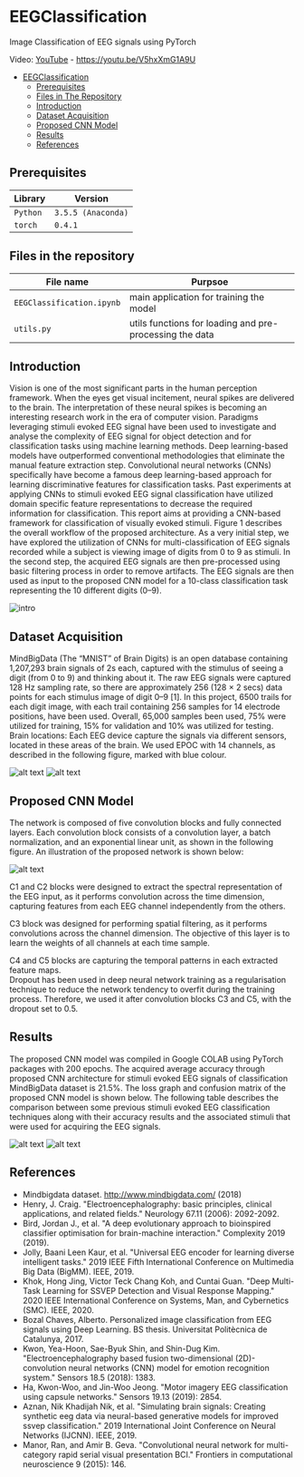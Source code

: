 # EEGClassification

Image Classification of EEG signals using PyTorch

Video:
[YouTube](https://youtu.be/V5hxXmG1A9U) - https://youtu.be/V5hxXmG1A9U


- [EEGClassification](#eeg-classification)
  * [Prerequisites](#prerequisites)
  * [Files in The Repository](#files-in-the-repository)
  * [Introduction](#introduction)
  * [Dataset Acquisition](#dataset-acquisition) 
  * [Proposed CNN Model](#proposed-cnn-model)
  * [Results](#results)
  * [References](#references)



## Prerequisites
|Library         | Version |
|----------------------|----|
|`Python`|  `3.5.5 (Anaconda)`|
|`torch`|  `0.4.1`|



## Files in the repository
|File name         | Purpsoe |
|----------------------|------|
|`EEGClassification.ipynb`| main application for training the model|
|`utils.py`| utils functions for loading and pre-processing the data|



## Introduction
Vision is one of the most significant parts in the human perception framework. When the eyes get visual incitement, neural spikes are delivered to the brain. The interpretation of these neural spikes is becoming an interesting research work in the era of computer vision. Paradigms leveraging stimuli evoked EEG signal have been used to investigate and analyse the complexity of EEG signal for object detection and for classification tasks using machine learning methods. 
Deep learning-based models have outperformed conventional methodologies that eliminate the manual feature extraction step. Convolutional neural networks (CNNs) specifically have become a famous deep learning-based approach for learning discriminative features for classification tasks. Past experiments at applying CNNs to stimuli evoked EEG signal classification have utilized domain specific feature representations to decrease the required information for classification. 
This report aims at providing a CNN-based framework for classification of visually evoked stimuli. Figure 1 describes the overall workflow of the proposed architecture. 
As a very initial step, we have explored the utilization of CNNs for multi-classification of EEG signals recorded while a subject is viewing image of digits from 0 to 9 as stimuli. In the second step, the acquired EEG signals are then pre-processed using basic filtering process in order to remove artifacts. The EEG signals are then used as input to the proposed CNN model for a 10-class classification task representing the 10 different digits (0–9). 

![intro](https://github.com/NitzanShitrit/EEGClassification/blob/main/images/intro.PNG)



## Dataset Acquisition
MindBigData (The “MNIST” of Brain Digits) is an open database containing 1,207,293 brain signals of 2s each, captured with the stimulus of seeing a digit (from 0 to 9) and thinking about it. The raw EEG signals were captured 128 Hz sampling rate, so there are approximately 256 (128 × 2 secs) data points for each stimulus image of digit 0–9 [1]. In this project, 6500 trails for each digit image, with each trail containing 256 samples for 14 electrode positions, have been used. Overall, 65,000 samples been used, 75% were utilized for training, 15% for validation and 10% was utilized for testing.
Brain locations:
Each EEG device capture the signals via different sensors, located in these areas of the brain.
We used EPOC with 14 channels, as described in the following figure, marked with blue colour.

![alt text](https://github.com/NitzanShitrit/EEGClassification/blob/main/images/brain.PNG)
![alt text](https://github.com/NitzanShitrit/EEGClassification/blob/main/images/signals.PNG)



## Proposed CNN Model
The network is composed of five convolution blocks and fully connected layers. Each convolution block consists of a convolution layer, a batch normalization, and an exponential linear unit, as shown in the following figure. 
An illustration of the proposed network is shown below:

![alt text](https://github.com/NitzanShitrit/EEGClassification/blob/main/images/cnn.PNG)

C1 and C2 blocks were designed to extract the spectral representation of the EEG input, as it performs convolution across the time dimension, capturing features from each EEG channel independently from the others.

C3 block was designed for performing spatial filtering, as it performs convolutions across the channel dimension. The objective of this layer is to learn the weights of all channels at each time sample.

C4 and C5 blocks are capturing the temporal patterns in each extracted feature maps.  
Dropout has been used in deep neural network training as a regularisation technique to reduce the network tendency to overfit during the training process. 
Therefore, we used it after convolution blocks C3 and C5, with the dropout set to 0.5.



## Results
The proposed CNN model was compiled in Google COLAB using PyTorch packages with 200 epochs. 
The acquired average accuracy through proposed CNN architecture for stimuli evoked EEG signals of classification MindBigData dataset is 21.5%. 
The loss graph and confusion matrix of the proposed CNN model is shown below.
The following table describes the comparison between some previous stimuli evoked EEG classification techniques along with their accuracy results and the associated stimuli that were used for acquiring the EEG signals. 

![alt text](https://github.com/NitzanShitrit/EEGClassification/blob/main/images/graphs.PNG)
![alt text](https://github.com/NitzanShitrit/EEGClassification/blob/main/images/table.PNG)



## References
*	Mindbigdata dataset. http://www.mindbigdata.com/ (2018)
*	Henry, J. Craig. "Electroencephalography: basic principles, clinical applications, and related fields." Neurology 67.11 (2006): 2092-2092. 
*	Bird, Jordan J., et al. "A deep evolutionary approach to bioinspired classifier optimisation for brain-machine interaction." Complexity 2019 (2019).
*	Jolly, Baani Leen Kaur, et al. "Universal EEG encoder for learning diverse intelligent tasks." 2019 IEEE Fifth International Conference on Multimedia Big Data (BigMM). IEEE, 2019. 
*	Khok, Hong Jing, Victor Teck Chang Koh, and Cuntai Guan. "Deep Multi-Task Learning for SSVEP Detection and Visual Response Mapping." 2020 IEEE International Conference on Systems, Man, and Cybernetics (SMC). IEEE, 2020.
*	Bozal Chaves, Alberto. Personalized image classification from EEG signals using Deep Learning. BS thesis. Universitat Politècnica de Catalunya, 2017.
*	Kwon, Yea-Hoon, Sae-Byuk Shin, and Shin-Dug Kim. "Electroencephalography based fusion two-dimensional (2D)-convolution neural networks (CNN) model for emotion recognition system." Sensors 18.5 (2018): 1383.
*	Ha, Kwon-Woo, and Jin-Woo Jeong. "Motor imagery EEG classification using capsule networks." Sensors 19.13 (2019): 2854.
*	Aznan, Nik Khadijah Nik, et al. "Simulating brain signals: Creating synthetic eeg data via neural-based generative models for improved ssvep classification." 2019 International Joint Conference on Neural Networks (IJCNN). IEEE, 2019.
*	Manor, Ran, and Amir B. Geva. "Convolutional neural network for multi-category rapid serial visual presentation BCI." Frontiers in computational neuroscience 9 (2015): 146.
